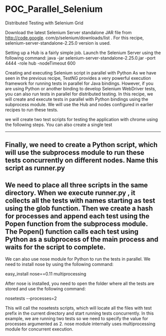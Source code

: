 # POC_Parallel_Selenium
Distributed Testing with
Selenium Grid

Download the latest Selenium Server standalone JAR file from http://code.google.
com/p/selenium/downloads/list . For this recipe, selenium-server-standalone-2.25.0
version is used.

Setting up a Hub is a fairly simple job. Launch the Selenium Server using the
following command:
java -jar selenium-server-standalone-2.25.0.jar -port 4444 -role hub
-nodeTimeout 600


Creating and executing Selenium script in
parallel with Python
As we have seen in the previous recipe, TestNG provides a very powerful execution framework
for running tests in parallel for Java bindings.
However, if you are using Python or another binding to develop Selenium WebDriver tests, you
can also run tests in parallel for distributed testing.
In this recipe, we will create and execute tests in parallel with Python bindings using the
subprocess module. We will use the Hub and nodes configured in earlier recipes to run
these tests.

we will create two test scripts for testing the application with chrome
using the following steps. You can also create a single test

------------------------
Finally, we need to create a Python script, which will use the subprocess module to
run these tests concurrently on different nodes. Name this script as runner.py 
-------------------------
We need to place all three scripts in the same directory. When we execute runner.py , it
collects all the tests with names starting as test using the glob function. Then we create
a hash for processes and append each test using the Popen function from the subprocess
module. The Popen() function calls each test using Python as a subprocess of the main
process and waits for the script to complete.
---------------------------------------------------------------------
We can also use nose module for Python to run the tests in parallel. We need to install nose
by using the following command:

easy_install nose==0.11 multiprocessing

After nose is installed, you need to open the folder where all the tests are stored and use the
following command:

nosetests --processes=2

This will call the nosetests scripts, which will locate all the files with test prefix in the current
directory and start running tests concurrently. In this example, we are running two tests so
we need to specify the value for processes argumented as 2. nose module internally uses
multiprocessing module for concurrent execution.


